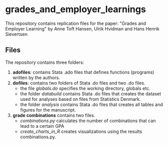 # grades_and_employer_learnings

This repository contains replication files for the paper: "Grades and Employer Learning" by Anne Toft Hansen, Ulrik Hvidman and Hans Henrik Sievertsen

## Files

The repository contains three folders:

1. **adofiles**: contains Stata .ado files that defines functions (programs) written by the authors.
2. **dofiles**: contains two folders of Stata .do files and two .do files. 
	* the file *globals.do* specifies the working directory, globals etc.
	* the folder *databuild* contains Stata .do files that creates the dataset used for analyses based on files from Statistics Denmark.
	* the folder *analysis* contains Stata .do files that creates all tables and figures for the manuscript.
3. **grade combinations** contains two files. 
	* *combinations.py* calculates the number of combinations that can lead to a certain GPA
	* *create_charts_in_R* creates visualizations using the results combinations.py.

